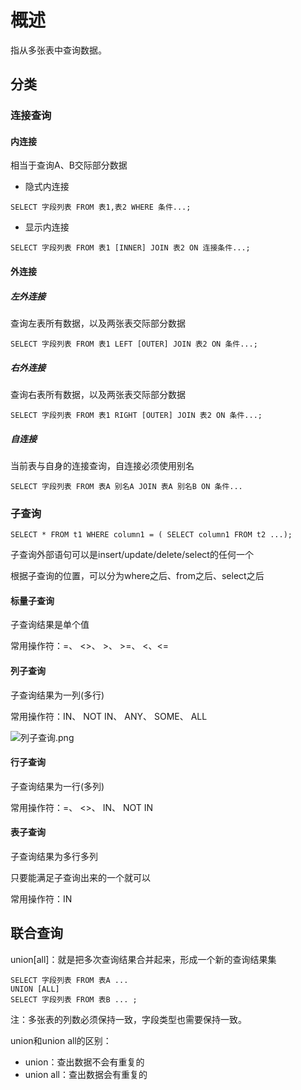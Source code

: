 # 概述
指从多张表中查询数据。

## 分类

### 连接查询

#### 内连接
相当于查询A、B交际部分数据
- 隐式内连接
```mysql
SELECT 字段列表 FROM 表1,表2 WHERE 条件...;
```

- 显示内连接
```mysql
SELECT 字段列表 FROM 表1 [INNER] JOIN 表2 ON 连接条件...;
```


#### 外连接

##### 左外连接
查询左表所有数据，以及两张表交际部分数据 
```mysql
SELECT 字段列表 FROM 表1 LEFT [OUTER] JOIN 表2 ON 条件...;
```

##### 右外连接
查询右表所有数据，以及两张表交际部分数据
```mysql
SELECT 字段列表 FROM 表1 RIGHT [OUTER] JOIN 表2 ON 条件...;
```

##### 自连接
当前表与自身的连接查询，自连接必须使用别名 

```mysql
SELECT 字段列表 FROM 表A 别名A JOIN 表A 别名B ON 条件...
```

### 子查询
```mysql
SELECT * FROM t1 WHERE column1 = ( SELECT column1 FROM t2 ...);
```
子查询外部语句可以是insert/update/delete/select的任何一个

根据子查询的位置，可以分为where之后、from之后、select之后

#### 标量子查询
子查询结果是单个值

常用操作符：=、 <>、 >、 >=、 <、<=

#### 列子查询
子查询结果为一列(多行)

常用操作符：IN、 NOT IN、 ANY、 SOME、 ALL

![列子查询.png](..%2F..%2Fimages%2F%E5%9F%BA%E7%A1%80%2F%E5%A4%9A%E8%A1%A8%E6%9F%A5%E8%AF%A2%2F%E5%88%97%E5%AD%90%E6%9F%A5%E8%AF%A2.png)
#### 行子查询
子查询结果为一行(多列)

常用操作符：=、 <>、 IN、 NOT IN

#### 表子查询
子查询结果为多行多列

只要能满足子查询出来的一个就可以

常用操作符：IN

## 联合查询
union[all]：就是把多次查询结果合并起来，形成一个新的查询结果集

```mysql
SELECT 字段列表 FROM 表A ...
UNION [ALL]
SELECT 字段列表 FROM 表B ... ;
```
注：多张表的列数必须保持一致，字段类型也需要保持一致。

union和union all的区别：
- union：查出数据不会有重复的
- union all：查出数据会有重复的

